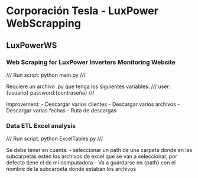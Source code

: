 # Corporación Tesla - LuxPower WebScrapping
## LuxPowerWS
### Web Scraping for LuxPower Inverters Monitoring Website

///
Run script:
python main.py
///

Requiere un archivo .py que tenga los siguientes variables:
///
user:{usuario}
password:{contraseña}
///

Improvement:
    - Descargar varios clientes
    - Descargar varios archivos
    - Descargar varias fechas
    - Ruta de descargas

### Data ETL Excel analysis
///
Run script:
python ExcelTables.py
///

Se debe tener en cuenta:
    - seleccionar un path de una carpeta donde en las subcarpetas estén los archivos de excel que se van a seleccionar, por defecto tiene el de mi computadora
    - Va a guardarse en {path} con el nombre de la subcarpeta donde estaban los archivos
